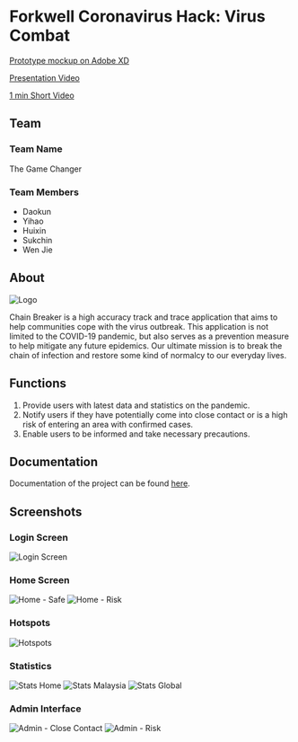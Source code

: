 
# Forkwell Coronavirus Hack: Virus Combat

[Prototype mockup on Adobe XD](https://xd.adobe.com/view/435d5f04-8c16-4021-5f7e-b2f00d05cc8a-356c/?fullscreen&hints=off "Mockup")

[Presentation Video](https://youtu.be/c3NvDRjQ38k "Presentation Video")

[1 min Short Video](https://www.youtube.com/watch?v=KWTisv9JJBs)

## Team
### Team Name
The Game Changer
### Team Members
 - Daokun
 - Yihao
 - Huixin
 - Sukchin
 - Wen Jie

## About
![Logo](readme-resources/chainbreaker-logo.jpg?raw=true)

Chain Breaker is a high accuracy track and trace application that aims to help communities cope with the virus outbreak. This application is not limited to the COVID-19 pandemic, but also serves as a prevention measure to help mitigate any future epidemics.
Our ultimate mission is to break the chain of infection and restore some kind of normalcy to our everyday lives.

## Functions
 1. Provide users with latest data and statistics on the pandemic.
 2. Notify users if they have potentially come into close contact or is a high risk of entering an area with confirmed cases.
 3. Enable users to be informed and take necessary precautions.

## Documentation
Documentation of the project can be found [here](readme-resources/chainbreaker-documentation.pdf "Project Documentation").

## Screenshots
 ### Login Screen
 ![Login Screen](readme-resources/App-Login.png?raw=true)
 
 ### Home Screen
 ![Home - Safe](readme-resources/App-HomeSafe.png?raw=true)
 ![Home - Risk](readme-resources/App-HomeNotSafe.png?raw=true)
 
 ### Hotspots
 ![Hotspots](readme-resources/App-MapHotspot.png?raw=true)

 ### Statistics
 ![Stats Home](readme-resources/App-StatsHome.png?raw=true)
 ![Stats Malaysia](readme-resources/App-StatsMAS.png?raw=true)
 ![Stats Global](readme-resources/App-StatsGlobal.png?raw=true)

 ### Admin Interface
 ![Admin - Close Contact](readme-resources/App-AdminCloseContact.png?raw=true)
 ![Admin - Risk](readme-resources/App-AdminRisk.png?raw=true)
